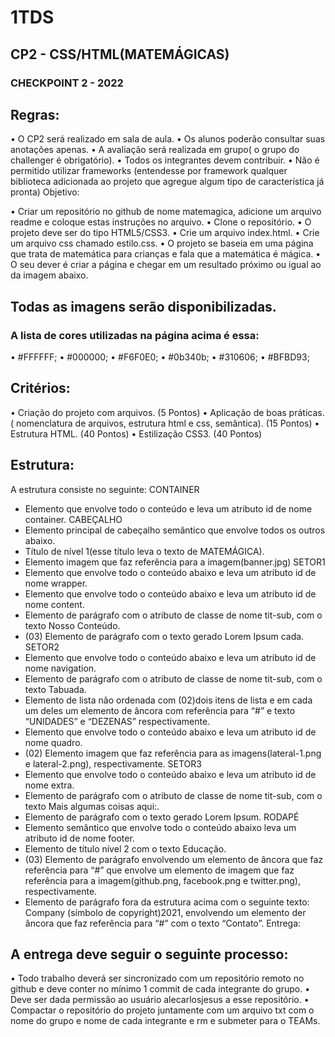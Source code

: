 
# 1TDS
## CP2 - CSS/HTML(MATEMÁGICAS)
### CHECKPOINT 2 - 2022

## Regras:
•	O CP2 será realizado em sala de aula.
•	Os alunos poderão consultar suas anotações apenas.
•	A avaliação será realizada em grupo( o grupo do challenger é obrigatório).
•	Todos os integrantes devem contribuir.
•	Não é permitido utilizar frameworks (entendesse por framework qualquer biblioteca adicionada ao projeto que agregue algum tipo de característica já pronta)
Objetivo:

•	Criar um repositório no github de nome matemagica, adicione um arquivo readme e coloque estas instruções no arquivo.
•	Clone o repositório.
•	O projeto deve ser do tipo HTML5/CSS3.
•	Crie um arquivo index.html.
•	Crie um arquivo css chamado estilo.css.
•	O projeto se baseia em uma página que trata de matemática para crianças e fala que a matemática é mágica.
•	O seu dever é criar a página e chegar em um resultado próximo ou igual ao da imagem abaixo.

 
## Todas as imagens serão disponibilizadas.
### A lista de cores utilizadas na página acima é essa:
•	#FFFFFF;
•	#000000;
•	#F6F0E0;
•	#0b340b;
•	#310606;
•	#BFBD93;
## Critérios:

•	Criação do projeto com arquivos. (5 Pontos)
•	Aplicação de boas práticas.( nomenclatura de arquivos, estrutura html e css, semântica). (15 Pontos)
•	Estrutura HTML. (40 Pontos)
•	Estilização CSS3. (40 Pontos)

## Estrutura:
A estrutura consiste no seguinte:
CONTAINER
- Elemento que envolve todo o conteúdo e leva um atributo id de nome container.
CABEÇALHO
- Elemento principal de cabeçalho semântico que envolve todos os outros abaixo.
- Título de nível 1(esse título leva o texto de MATEMÁGICA).
- Elemento imagem que faz referência para a imagem(banner.jpg)
SETOR1
- Elemento que envolve todo o conteúdo abaixo e leva um atributo id de nome wrapper.
- Elemento que envolve todo o conteúdo abaixo e leva um atributo id de nome content.
- Elemento de parágrafo com o atributo de classe de nome tit-sub, com o texto Nosso Conteúdo.
- (03) Elemento de parágrafo com o texto gerado Lorem Ipsum cada.
SETOR2
- Elemento que envolve todo o conteúdo abaixo e leva um atributo id de nome navigation.
- Elemento de parágrafo com o atributo de classe de nome tit-sub, com o texto Tabuada.
- Elemento de lista não ordenada com (02)dois itens de lista e em cada um deles um elemento de âncora com referência para “#” e texto “UNIDADES” e “DEZENAS” respectivamente.
- Elemento que envolve todo o conteúdo abaixo e leva um atributo id de nome quadro.
- (02) Elemento imagem que faz referência para as imagens(lateral-1.png e lateral-2.png), respectivamente.
SETOR3
- Elemento que envolve todo o conteúdo abaixo e leva um atributo id de nome extra.
- Elemento de parágrafo com o atributo de classe de nome tit-sub, com o texto Mais algumas coisas aqui:.
- Elemento de parágrafo com o texto gerado Lorem Ipsum.
RODAPÉ
- Elemento semântico que envolve todo o conteúdo abaixo leva um atributo id de nome footer.
- Elemento de título nível 2 com o texto Educação.
- (03) Elemento de parágrafo envolvendo um elemento de âncora que faz referência para “#” que envolve um elemento de imagem que faz referência para a imagem(github.png, facebook.png e twitter.png), respectivamente.
- Elemento de parágrafo fora da estrutura acima com o seguinte texto: Company (símbolo de copyright)2021, envolvendo um elemento der âncora que faz referência para “#” com o texto “Contato”.
Entrega:
## A entrega deve seguir o seguinte processo:
•	Todo trabalho deverá ser sincronizado com um repositório remoto no github e deve conter no mínimo 1 commit de cada integrante do grupo.
•	Deve ser dada permissão ao usuário alecarlosjesus a esse repositório.
•	Compactar o repositório do projeto juntamente com um arquivo txt com o nome do grupo e nome de cada integrante e rm e submeter para o TEAMs.
